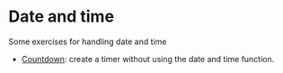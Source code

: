 # Date and time

Some exercises for handling date and time

- [Countdown](ale/countdown.py): create a timer without using the date and time function.

